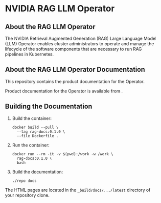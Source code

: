 # NVIDIA RAG LLM Operator

## About the RAG LLM Operator

The NVIDIA Retrieval Augmented Generation (RAG) Large Language Model (LLM) Operator
enables cluster administrators to operate and manage the lifecycle of the
software components that are necessary to run RAG pipelines in Kubernetes.

## About the RAG LLM Operator Documentation

This repository contains the product documentation for the Operator.

Product documentation for the Operator is available from <FIXME>.

## Building the Documentation

1. Build the container:

   ```shell
   docker build --pull \
     --tag rag-docs:0.1.0 \
     --file Dockerfile .
   ```

1. Run the container:

   ```shell
   docker run --rm -it -v $(pwd):/work -w /work \
     rag-docs:0.1.0 \
     bash
   ```

1. Build the documentation:

   ```shell
   ./repo docs
   ```

The HTML pages are located in the `_build/docs/.../latest` directory of your repository clone.